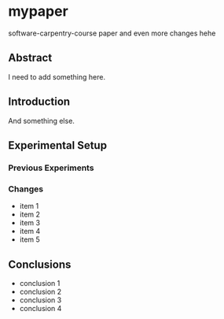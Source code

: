 # mypaper
software-carpentry-course paper and even more changes hehe

## Abstract
I need to add something here.

## Introduction 
And something else. 

## Experimental Setup

### Previous Experiments
### Changes
- item 1
- item 2
- item 3
- item 4
- item 5


## Conclusions
- conclusion 1
- conclusion 2
- conclusion 3
- conclusion 4



